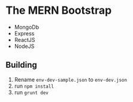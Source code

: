 # The MERN Bootstrap

- MongoDb
- Express
- ReactJS
- NodeJS

## Building
1. Rename `env-dev-sample.json` to `env-dev.json`
2. run `npm install`
3. run `grunt dev`